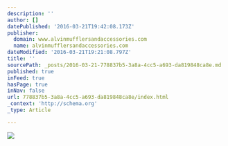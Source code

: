 ```yaml
---
description: ''
author: []
datePublished: '2016-03-21T19:42:08.173Z'
publisher:
  domain: www.alvinmufflersandaccessories.com
  name: alvinmufflersandaccessories.com
dateModified: '2016-03-21T19:21:08.797Z'
title: ''
sourcePath: _posts/2016-03-21-778837b5-3a8a-4cc5-a693-da819848ca8e.md
published: true
inFeed: true
hasPage: true
inNav: false
url: 778837b5-3a8a-4cc5-a693-da819848ca8e/index.html
_context: 'http://schema.org'
_type: Article

---
```

![](http://www.alvinmufflersandaccessories.com/images/image-21.jpg)